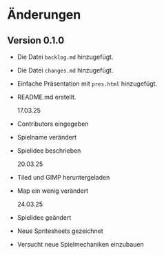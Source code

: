 # Änderungen

## Version 0.1.0

- Die Datei `backlog.md` hinzugefügt.
- Die Datei `changes.md` hinzugefügt.
- Einfache Präsentation mit `pres.html` hinzugefügt.
- README.md erstellt.

  17.03.25

- Contributors eingegeben
- Spielname verändert
- Spielidee beschrieben

  20.03.25

- Tiled und GIMP heruntergeladen
- Map ein wenig verändert

  24.03.25

- Spielidee geändert
- Neue Spritesheets gezeichnet
- Versucht neue Spielmechaniken einzubauen
